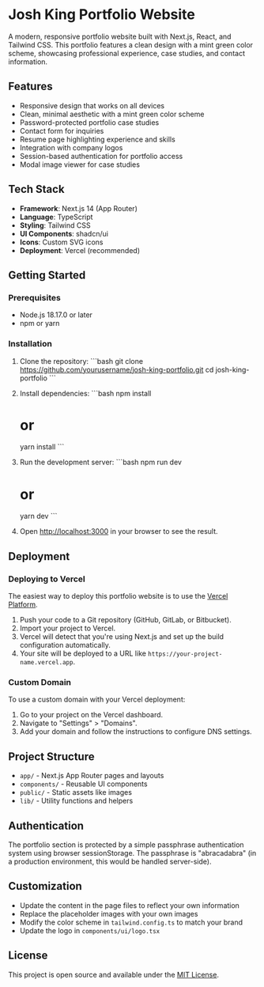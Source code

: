 # Josh King Portfolio Website

A modern, responsive portfolio website built with Next.js, React, and Tailwind CSS. This portfolio features a clean design with a mint green color scheme, showcasing professional experience, case studies, and contact information.

## Features

- Responsive design that works on all devices
- Clean, minimal aesthetic with a mint green color scheme
- Password-protected portfolio case studies
- Contact form for inquiries
- Resume page highlighting experience and skills
- Integration with company logos
- Session-based authentication for portfolio access
- Modal image viewer for case studies

## Tech Stack

- **Framework**: Next.js 14 (App Router)
- **Language**: TypeScript
- **Styling**: Tailwind CSS
- **UI Components**: shadcn/ui
- **Icons**: Custom SVG icons
- **Deployment**: Vercel (recommended)

## Getting Started

### Prerequisites

- Node.js 18.17.0 or later
- npm or yarn

### Installation

1. Clone the repository:
   \`\`\`bash
   git clone https://github.com/yourusername/josh-king-portfolio.git
   cd josh-king-portfolio
   \`\`\`

2. Install dependencies:
   \`\`\`bash
   npm install
   # or
   yarn install
   \`\`\`

3. Run the development server:
   \`\`\`bash
   npm run dev
   # or
   yarn dev
   \`\`\`

4. Open [http://localhost:3000](http://localhost:3000) in your browser to see the result.

## Deployment

### Deploying to Vercel

The easiest way to deploy this portfolio website is to use the [Vercel Platform](https://vercel.com).

1. Push your code to a Git repository (GitHub, GitLab, or Bitbucket).
2. Import your project to Vercel.
3. Vercel will detect that you're using Next.js and set up the build configuration automatically.
4. Your site will be deployed to a URL like `https://your-project-name.vercel.app`.

### Custom Domain

To use a custom domain with your Vercel deployment:

1. Go to your project on the Vercel dashboard.
2. Navigate to "Settings" > "Domains".
3. Add your domain and follow the instructions to configure DNS settings.

## Project Structure

- `app/` - Next.js App Router pages and layouts
- `components/` - Reusable UI components
- `public/` - Static assets like images
- `lib/` - Utility functions and helpers

## Authentication

The portfolio section is protected by a simple passphrase authentication system using browser sessionStorage. The passphrase is "abracadabra" (in a production environment, this would be handled server-side).

## Customization

- Update the content in the page files to reflect your own information
- Replace the placeholder images with your own images
- Modify the color scheme in `tailwind.config.ts` to match your brand
- Update the logo in `components/ui/logo.tsx`

## License

This project is open source and available under the [MIT License](LICENSE).

